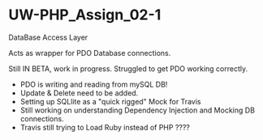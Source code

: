 UW-PHP_Assign_02-1
==================

DataBase Access Layer

Acts as wrapper for PDO Database connections.   

Still IN BETA, work in progress. Struggled to get PDO working correctly. 

* PDO is writing and reading from mySQL DB!  
* Update & Delete need to be added. 
* Setting up SQLlite as a "quick rigged" Mock for Travis
* Still working on understanding Dependency Injection and Mocking DB connections. 
* Travis still trying to Load Ruby instead of PHP ????

  


